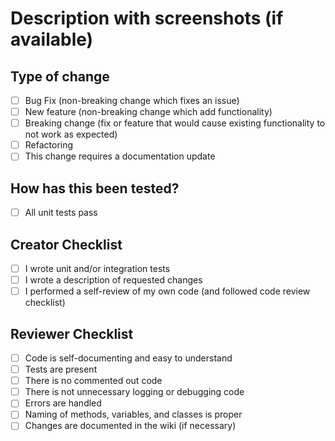<!--- This file is used to create a pull request template in Azure DevOps. -->

# Description with screenshots (if available)

## Type of change

- [ ] Bug Fix (non-breaking change which fixes an issue)
- [ ] New feature (non-breaking change which add functionality)
- [ ] Breaking change (fix or feature that would cause existing functionality to not work as expected)
- [ ] Refactoring
- [ ] This change requires a documentation update

## How has this been tested?

- [ ] All unit tests pass

## Creator Checklist

- [ ] I wrote unit and/or integration tests
- [ ] I wrote a description of requested changes
- [ ] I performed a self-review of my own code (and followed code review checklist)

## Reviewer Checklist

- [ ] Code is self-documenting and easy to understand
- [ ] Tests are present
- [ ] There is no commented out code
- [ ] There is not unnecessary logging or debugging code
- [ ] Errors are handled
- [ ] Naming of methods, variables, and classes is proper
- [ ] Changes are documented in the wiki (if necessary)
